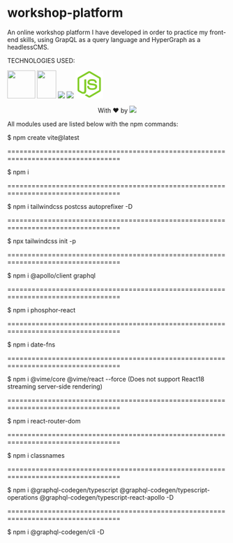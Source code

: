 # workshop-platform
An online workshop platform I have developed in order to practice my front-end skills, using GrapQL as a query language and HyperGraph as a headlessCMS.

TECHNOLOGIES USED:

<a><img src="https://upload.wikimedia.org/wikipedia/commons/thumb/6/61/HTML5_logo_and_wordmark.svg/2048px-HTML5_logo_and_wordmark.svg.png" style="width: 64px; height: 64px;" /></a>
<a><img src="https://upload.wikimedia.org/wikipedia/commons/thumb/d/d5/CSS3_logo_and_wordmark.svg/1452px-CSS3_logo_and_wordmark.svg.png" style="width: 44px; height: 64px;" /></a>
<a target="_blank" href="https://developer.mozilla.org/en-US/docs/Web/JavaScript"><img src="https://upload.wikimedia.org/wikipedia/commons/thumb/6/6a/JavaScript-logo.png/64px-JavaScript-logo.png" /></a>
<a href="https://reactjs.org/" target="_blank"><img src="https://upload.wikimedia.org/wikipedia/commons/thumb/a/a7/React-icon.svg/64px-React-icon.svg.png" /></a>
<a href="https://nodejs.org/"><img src="https://raw.githubusercontent.com/devicons/devicon/master/icons/nodejs/nodejs-original.svg" style="width: 64px; height: 64px;" /></a>


<p align="center">With ❤ by <img src=https://img.shields.io/badge/-dotExtension-black /> <p/>


All modules used are listed below with the npm commands:

$ npm create vite@latest

==================================================================================

$ npm i

==================================================================================

$ npm i tailwindcss postcss autoprefixer -D

==================================================================================

$ npx tailwindcss init -p

==================================================================================

$ npm i @apollo/client graphql

==================================================================================

$ npm i phosphor-react

==================================================================================

$ npm i date-fns

==================================================================================

$ npm i @vime/core @vime/react --force (Does not support React18 streaming server-side rendering)

==================================================================================

$ npm i react-router-dom

==================================================================================

$ npm i classnames

==================================================================================

$ npm i @graphql-codegen/typescript @graphql-codegen/typescript-operations @graphql-codegen/typescript-react-apollo -D

==================================================================================

$ npm i @graphql-codegen/cli -D
